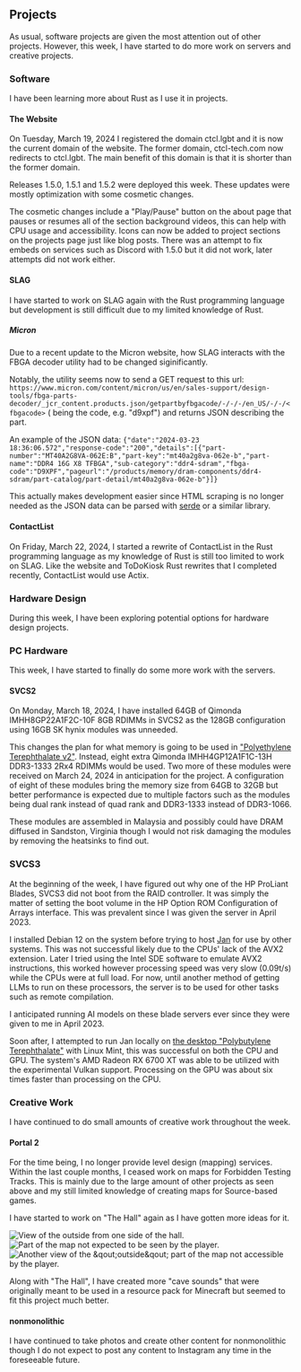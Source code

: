 
## Projects
As usual, software projects are given the most attention out of other projects. However, this week, I have started to do more work on servers and creative projects.

### Software
I have been learning more about Rust as I use it in projects.

#### The Website
On Tuesday, March 19, 2024 I registered the domain ctcl.lgbt and it is now the current domain of the website. The former domain, ctcl-tech.com now redirects to ctcl.lgbt. The main benefit of this domain is that it is shorter than the former domain.

Releases 1.5.0, 1.5.1 and 1.5.2 were deployed this week. These updates were mostly optimization with some cosmetic changes.

The cosmetic changes include a "Play/Pause" button on the about page that pauses or resumes all of the section background videos, this can help with CPU usage and accessibility. Icons can now be added to project sections on the projects page just like blog posts. There was an attempt to fix embeds on services such as Discord with 1.5.0 but it did not work, later attempts did not work either.

#### SLAG
I have started to work on SLAG again with the Rust programming language but development is still difficult due to my limited knowledge of Rust.

##### Micron
Due to a recent update to the Micron website, how SLAG interacts with the FBGA decoder utility had to be changed siginificantly.

Notably, the utility seems now to send a GET request to this url: `https://www.micron.com/content/micron/us/en/sales-support/design-tools/fbga-parts-decoder/_jcr_content.products.json/getpartbyfbgacode/-/-/-/en_US/-/-/<fbgacode>` (<fbgacode> being the code, e.g. "d9xpf") and returns JSON describing the part. 

An example of the JSON data:
`{"date":"2024-03-23 18:36:06.572","response-code":"200","details":[{"part-number":"MT40A2G8VA-062E:B","part-key":"mt40a2g8va-062e-b","part-name":"DDR4 16G X8 TFBGA","sub-category":"ddr4-sdram","fbga-code":"D9XPF","pageurl":"/products/memory/dram-components/ddr4-sdram/part-catalog/part-detail/mt40a2g8va-062e-b"}]}`

This actually makes development easier since HTML scraping is no longer needed as the JSON data can be parsed with [serde](https://crates.io/crates/serde) or a similar library.

#### ContactList
On Friday, March 22, 2024, I started a rewrite of ContactList in the Rust programming language as my knowledge of Rust is still too limited to work on SLAG. Like the website and ToDoKiosk Rust rewrites that I completed recently, ContactList would use Actix.

### Hardware Design
During this week, I have been exploring potential options for hardware design projects.

### PC Hardware
This week, I have started to finally do some more work with the servers.

#### SVCS2
On Monday, March 18, 2024, I have installed 64GB of Qimonda IMHH8GP22A1F2C-10F 8GB RDIMMs in SVCS2 as the 128GB configuration using 16GB SK hynix modules was unneeded.

This changes the plan for what memory is going to be used in ["Polyethylene Terephthalate v2"](/projects/pc_pet2/). Instead, eight extra Qimonda IMHH4GP12A1F1C-13H DDR3-1333 2Rx4 RDIMMs would be used. Two more of these modules were received on March 24, 2024 in anticipation for the project. A configuration of eight of these modules bring the memory size from 64GB to 32GB but better performance is expected due to multiple factors such as the modules being dual rank instead of quad rank and DDR3-1333 instead of DDR3-1066.

These modules are assembled in Malaysia and possibly could have DRAM diffused in Sandston, Virginia though I would not risk damaging the modules by removing the heatsinks to find out.

### SVCS3
At the beginning of the week, I have figured out why one of the HP ProLiant Blades, SVCS3 did not boot from the RAID controller. It was simply the matter of setting the boot volume in the HP Option ROM Configuration of Arrays interface. This was prevalent since I was given the server in April 2023.

I installed Debian 12 on the system before trying to host [Jan](https://jan.ai) for use by other systems. This was not successful likely due to the CPUs' lack of the AVX2 extension. Later I tried using the Intel SDE software to emulate AVX2 instructions, this worked however processing speed was very slow (0.09t/s) while the CPUs were at full load. For now, until another method of getting LLMs to run on these processors, the server is to be used for other tasks such as remote compilation.

I anticipated running AI models on these blade servers ever since they were given to me in April 2023.

Soon after, I attempted to run Jan locally on [the desktop "Polybutylene Terephthalate"](/projects/pc_pbt.md) with Linux Mint, this was successful on both the CPU and GPU. The system's AMD Radeon RX 6700 XT was able to be utilized with the experimental Vulkan support. Processing on the GPU was about six times faster than processing on the CPU.

### Creative Work
I have continued to do small amounts of creative work throughout the week.

#### Portal 2
For the time being, I no longer provide level design (mapping) services. Within the last couple months, I ceased work on maps for Forbidden Testing Tracks. This is mainly due to the large amount of other projects as seen above and my still limited knowledge of creating maps for Source-based games.

I have started to work on "The Hall" again as I have gotten more ideas for it.

<img src="/static/pages/blog/wk12_2024/the_hall_march222024_1.webp" title="View of the outside from one side of the hall."/>

<img src="/static/pages/blog/wk12_2024/the_hall_march222024_2.webp" title="Part of the map not expected to be seen by the player."/>

<img src="/static/pages/blog/wk12_2024/the_hall_march222024_3.webp" title="Another view of the &qout;outside&qout; part of the map not accessible by the player."/>

Along with "The Hall", I have created more "cave sounds" that were originally meant to be used in a resource pack for Minecraft but seemed to fit this project much better. 

#### nonmonolithic
I have continued to take photos and create other content for nonmonolithic though I do not expect to post any content to Instagram any time in the foreseeable future.